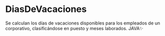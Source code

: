# DiasDeVacaciones
Se calculan los días de vacaciones disponibles para los empleados de un corporativo, clasificándose en puesto y meses laborados. JAVA✨
